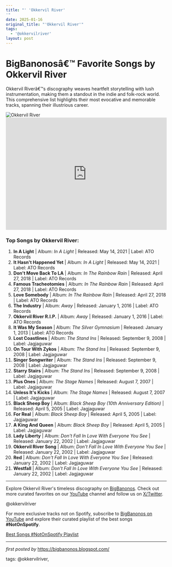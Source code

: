 ```yaml
---
title: "' 'Okkervil River'
'"
date: 2025-01-16
original_title: "'Okkervil River'"
tags:
  - '@okkervilriver'
layout: post
---
```

<!-- Title of the Post -->
<h1>BigBanonosâ€™ Favorite Songs by Okkervil River</h1> <!-- Introductory Text -->
<p>Okkervil Riverâ€™s discography weaves heartfelt storytelling with lush instrumentation, making them a standout in the indie and folk-rock world. This comprehensive list highlights their most evocative and memorable tracks, spanning their illustrious career.</p> <!-- Featured Image -->
<div> <img src="https://e-cdns-images.dzcdn.net/images/artist/e8cc3331ae094e3c78a9a775ff860b0d/500x500-000000-80-0-0.jpg" alt="Okkervil River">
</div> <!-- Spotify Embed -->
<div> <iframe src="https://open.spotify.com/embed/playlist/6szj4p8vIz4tsEnUeNEkPE?utm_source=generator" width="100%" height="352" frameBorder="0" allowfullscreen="" allow="autoplay; clipboard-write; encrypted-media; fullscreen; picture-in-picture" loading="lazy"></iframe>
</div> <!-- Song Information -->
<h3>Top Songs by Okkervil River:</h3>
<ol> <li><strong>In A Light</strong> | Album: <em>In A Light</em> | Released: May 14, 2021 | Label: ATO Records</li> <li><strong>It Hasn't Happened Yet</strong> | Album: <em>In A Light</em> | Released: May 14, 2021 | Label: ATO Records</li> <li><strong>Don't Move Back To LA</strong> | Album: <em>In The Rainbow Rain</em> | Released: April 27, 2018 | Label: ATO Records</li> <li><strong>Famous Tracheotomies</strong> | Album: <em>In The Rainbow Rain</em> | Released: April 27, 2018 | Label: ATO Records</li> <li><strong>Love Somebody</strong> | Album: <em>In The Rainbow Rain</em> | Released: April 27, 2018 | Label: ATO Records</li> <li><strong>The Industry</strong> | Album: <em>Away</em> | Released: January 1, 2016 | Label: ATO Records</li> <li><strong>Okkervil River R.I.P.</strong> | Album: <em>Away</em> | Released: January 1, 2016 | Label: ATO Records</li> <li><strong>It Was My Season</strong> | Album: <em>The Silver Gymnasium</em> | Released: January 1, 2013 | Label: ATO Records</li> <li><strong>Lost Coastlines</strong> | Album: <em>The Stand Ins</em> | Released: September 9, 2008 | Label: Jagjaguwar</li> <li><strong>On Tour With Zykos</strong> | Album: <em>The Stand Ins</em> | Released: September 9, 2008 | Label: Jagjaguwar</li> <li><strong>Singer Songwriter</strong> | Album: <em>The Stand Ins</em> | Released: September 9, 2008 | Label: Jagjaguwar</li> <li><strong>Starry Stairs</strong> | Album: <em>The Stand Ins</em> | Released: September 9, 2008 | Label: Jagjaguwar</li> <li><strong>Plus Ones</strong> | Album: <em>The Stage Names</em> | Released: August 7, 2007 | Label: Jagjaguwar</li> <li><strong>Unless It's Kicks</strong> | Album: <em>The Stage Names</em> | Released: August 7, 2007 | Label: Jagjaguwar</li> <li><strong>Black Sheep Boy</strong> | Album: <em>Black Sheep Boy (10th Anniversary Edition)</em> | Released: April 5, 2005 | Label: Jagjaguwar</li> <li><strong>For Real</strong> | Album: <em>Black Sheep Boy</em> | Released: April 5, 2005 | Label: Jagjaguwar</li> <li><strong>A King And Queen</strong> | Album: <em>Black Sheep Boy</em> | Released: April 5, 2005 | Label: Jagjaguwar</li> <li><strong>Lady Liberty</strong> | Album: <em>Don't Fall In Love With Everyone You See</em> | Released: January 22, 2002 | Label: Jagjaguwar</li> <li><strong>Okkervil River Song</strong> | Album: <em>Don't Fall In Love With Everyone You See</em> | Released: January 22, 2002 | Label: Jagjaguwar</li> <li><strong>Red</strong> | Album: <em>Don't Fall In Love With Everyone You See</em> | Released: January 22, 2002 | Label: Jagjaguwar</li> <li><strong>Westfall</strong> | Album: <em>Don't Fall In Love With Everyone You See</em> | Released: January 22, 2002 | Label: Jagjaguwar</li>
</ol> <!-- Footer Links -->
<hr />
<p>Explore Okkervil River's timeless discography on <a href="https://bigbanonos.blogspot.com/" target="_blank">BigBanonos</a>. Check out more curated favorites on our <a href="https://www.youtube.com/@BigBanonos" target="_blank">YouTube</a> channel and follow us on <a href="https://x.com/bigbanonos" target="_blank">X/Twitter</a>.</p> <!-- Tags -->
<p>@okkervilriver</p>


<!--Subscribe and Playlist Links-->
<div>
    <p>For more exclusive tracks not on Spotify, subscribe to <a href="https://www.youtube.com/@BigBanonos" target="_blank">BigBanonos on YouTube</a> and explore their curated playlist of the best songs <strong>#NotOnSpotify</strong>.</p>
    <p><a href="https://www.youtube.com/playlist?list=PLtuNtuTatqI0kFahUCbtbfenC_ET5O_tr" target="_blank">Best Songs #NotOnSpotify Playlist<br /></a></p></div>

<hr />

<p><em>first posted by</em> <a href="https://bigbanonos.blogspot.com/" rel="noopener" target="_new">https://bigbanonos.blogspot.com/</a></p>

<p>tags: @okkervilriver,</p>
